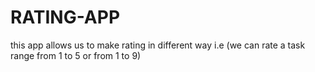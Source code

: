 # RATING-APP
this app allows us to make rating in different way i.e (we can rate a task range from 1 to 5 or from 1 to 9) 
